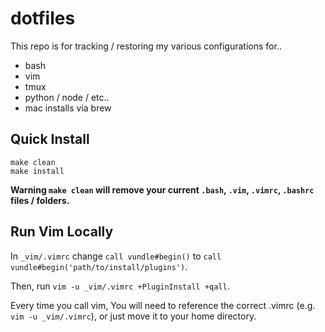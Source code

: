 dotfiles
=============================================

This repo is for tracking / restoring my various configurations for..

* bash
* vim
* tmux
* python / node / etc..
* mac installs via brew

Quick Install
-------------

```
make clean
make install 
```

**Warning `make clean` will remove your current `.bash`, `.vim`, `.vimrc`, `.bashrc` files / folders.**

Run Vim Locally
-------------------------

In `_vim/.vimrc` change `call vundle#begin()` to `call vundle#begin('path/to/install/plugins')`.

Then, run `vim -u _vim/.vimrc +PluginInstall +qall`.

Every time you call vim, You will need to reference the correct .vimrc (e.g. `vim -u _vim/.vimrc`),
or just move it to your home directory.
